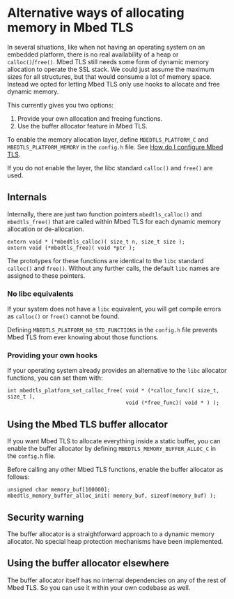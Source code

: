 # Alternative ways of allocating memory in Mbed TLS

In several situations, like when not having an operating system on an embedded platform, there is no real availability of a heap or `calloc()`/`free()`. Mbed TLS still needs some form of dynamic memory allocation to operate the SSL stack. We could just assume the maximum sizes for all structures, but that would consume a lot of memory space. Instead we opted for letting Mbed TLS only use hooks to allocate and free dynamic memory.

This currently gives you two options:

1. Provide your own allocation and freeing functions.
2. Use the buffer allocator feature in Mbed TLS.

To enable the memory allocation layer, define `MBEDTLS_PLATFORM_C` and `MBEDTLS_PLATFORM_MEMORY` in the `config.h` file. See [How do I configure Mbed TLS](/kb/compiling-and-building/how-do-i-configure-mbedtls.md).

If you do not enable the layer, the libc standard `calloc()` and `free()` are used.

## Internals

Internally, there are just two function pointers `mbedtls_calloc()` and `mbedtls_free()` that are called within Mbed TLS for each dynamic memory allocation or de-allocation.

    extern void * (*mbedtls_calloc)( size_t n, size_t size );
    extern void (*mbedtls_free)( void *ptr );

The prototypes for these functions are identical to the `libc` standard `calloc()` and `free()`. Without any further calls, the default `libc` names are assigned to these pointers.

### No libc equivalents

If your system does not have a `libc` equivalent, you will get compile errors as `calloc()` or `free()` cannot be found.

Defining `MBEDTLS_PLATFORM_NO_STD_FUNCTIONS` in the `config.h` file prevents Mbed TLS from ever knowing about those functions.

### Providing your own hooks

If your operating system already provides an alternative to the `libc` allocator functions, you can set them with:

    int mbedtls_platform_set_calloc_free( void * (*calloc_func)( size_t, size_t ),
                                          void (*free_func)( void * ) );

## Using the Mbed TLS buffer allocator

If you want Mbed TLS to allocate everything inside a static buffer, you can enable the buffer allocator by defining `MBEDTLS_MEMORY_BUFFER_ALLOC_C` in the `config.h` file.

Before calling any other Mbed TLS functions, enable the buffer allocator as follows:

    unsigned char memory_buf[100000];
    mbedtls_memory_buffer_alloc_init( memory_buf, sizeof(memory_buf) );

## Security warning

The buffer allocator is a straightforward approach to a dynamic memory allocator. No special heap protection mechanisms have been implemented.

## Using the buffer allocator elsewhere

The buffer allocator itself has no internal dependencies on any of the rest of Mbed TLS. So you can use it within your own codebase as well.

<!-- This guide from Mbed TLS explains how to prevent use of malloc() and free() within Mbed TLS and use your another (more static) dynamic memory allocator. malloc, free, memory allocation, dynamic memory, heap, stack, buffer_alloc -->
